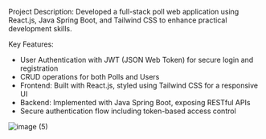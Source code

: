 Project Description:
Developed a full-stack poll web application using React.js, Java Spring Boot, and Tailwind CSS to enhance practical development skills.

Key Features:
- User Authentication with JWT (JSON Web Token) for secure login and registration
- CRUD operations for both Polls and Users
- Frontend: Built with React.js, styled using Tailwind CSS for a responsive UI
- Backend: Implemented with Java Spring Boot, exposing RESTful APIs
- Secure authentication flow including token-based access control

![image (5)](https://github.com/user-attachments/assets/534f1b80-a33b-48e5-8e53-2dc1df4b8f12)
